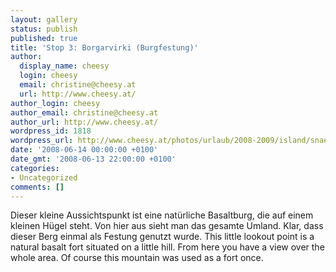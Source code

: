 ```yaml
---
layout: gallery
status: publish
published: true
title: 'Stop 3: Borgarvirki (Burgfestung)'
author:
  display_name: cheesy
  login: cheesy
  email: christine@cheesy.at
  url: http://www.cheesy.at/
author_login: cheesy
author_email: christine@cheesy.at
author_url: http://www.cheesy.at/
wordpress_id: 1818
wordpress_url: http://www.cheesy.at/photos/urlaub/2008-2009/island/snaefellsnes-myvatn/borgarvirki/
date: '2008-06-14 00:00:00 +0100'
date_gmt: '2008-06-13 22:00:00 +0100'
categories:
- Uncategorized
comments: []
---
```

<!--:de-->Dieser kleine Aussichtspunkt ist eine natürliche Basaltburg, die auf einem kleinen Hügel steht. Von hier aus sieht man das gesamte Umland. Klar, dass dieser Berg einmal als Festung genutzt wurde.
<!--:--><!--:en-->This little lookout point is a natural basalt fort situated on a little hill. From here you have a view over the whole area. Of course this mountain was used as a fort once.
<!--:-->

